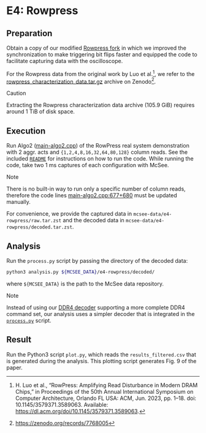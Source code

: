 # E4: Rowpress

## Preparation

Obtain a copy of our modified [Rowpress fork](https://github.com/mcsee-artifacts/rowpress) in which we improved the synchronization to make triggering bit flips faster and equipped the code to facilitate capturing data with the oscilloscope.

For the Rowpress data from the original work by Luo et al.[^1], we refer to the [rowpress_characterization_data.tar.gz](https://zenodo.org/records/7768005/files/rowpress_characterization_data.tar.gz?download=1) archive on Zenodo[^2]. 

> [!CAUTION]
> Extracting the Rowpress characterization data archive (105.9 GiB) requires around 1 TiB of disk space.

## Execution

Run Algo2 ([main-algo2.cpp](https://github.com/mcsee-artifacts/rowpress/blob/main/demonstration/main-algo2.cpp)) of the RowPress real system demonstration with 2 aggr. acts and `{1,2,4,8,16,32,64,80,128}` column reads. See the included [`README`](https://github.com/mcsee-artifacts/rowpress?tab=readme-ov-file#demonstration) for instructions on how to run the code. While running the code, take two 1 ms captures of each configuration with McSee.

>[!NOTE]
> There is no built-in way to run only a specific number of column reads, therefore the code lines [main-algo2.cpp:677+680](https://github.com/mcsee-artifacts/rowpress/blob/main/demonstration/main-algo2.cpp#L677) must be updated manually.

For convenience, we provide the captured data in `mcsee-data/e4-rowpress/raw.tar.zst` and the decoded data in `mcsee-data/e4-rowpress/decoded.tar.zst`.

## Analysis

Run the `process.py` script by passing the directory of the decoded data:

```bash
python3 analysis.py ${MCSEE_DATA}/e4-rowpress/decoded/
```

where `${MCSEE_DATA}` is the path to the McSee data repository.


> [!NOTE]
> Instead of using our [DDR4 decoder](https://github.com/mcsee-artifacts/ddr4-decoder) supporting a more complete DDR4 command set, our analysis uses a simpler decoder that is integrated in the [`process.py`](analysis/process.py) script.

## Result

Run the Python3 script `plot.py`, which reads the `results_filtered.csv` that is generated during the analysis. This plotting script generates Fig. 9 of the paper.

[^1]: H. Luo et al., “RowPress: Amplifying Read Disturbance in Modern DRAM Chips,” in Proceedings of the 50th Annual International Symposium on Computer Architecture, Orlando FL USA: ACM, Jun. 2023, pp. 1–18. doi: 10.1145/3579371.3589063. Available: https://dl.acm.org/doi/10.1145/3579371.3589063.
[^2]: https://zenodo.org/records/7768005
